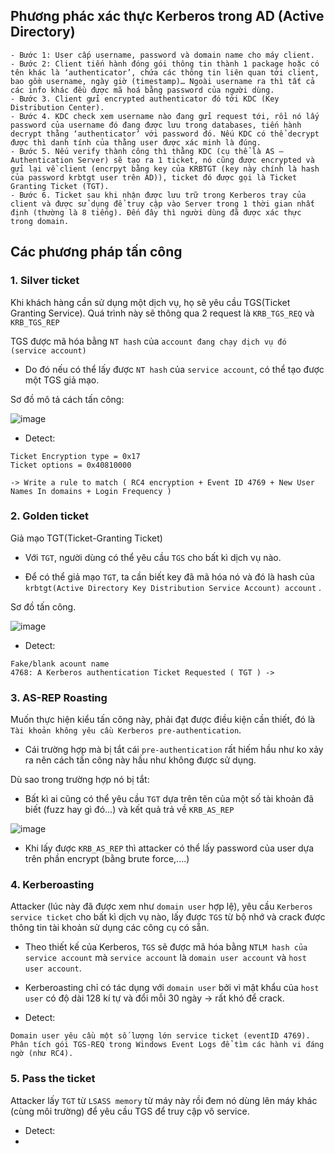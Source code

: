 ## Phương phác xác thực Kerberos trong AD (Active Directory)
```
- Bước 1: User cấp username, password và domain name cho máy client.
- Bước 2: Client tiến hành đóng gói thông tin thành 1 package hoặc có tên khác là ‘authenticator’, chứa các thông tin liên quan tới client, bao gồm username, ngày giờ (timestamp)… Ngoài username ra thì tất cả các info khác đều được mã hoá bằng password của người dùng.
- Bước 3. Client gửi encrypted authenticator đó tới KDC (Key Distribution Center).
- Bước 4. KDC check xem username nào đang gửi request tới, rồi nó lấy password của username đó đang được lưu trong databases, tiến hành decrypt thằng ‘authenticator’ với password đó. Nếu KDC có thể decrypt được thì danh tính của thằng user được xác minh là đúng.
- Bước 5. Nếu verify thành công thì thằng KDC (cụ thể là AS – Authentication Server) sẽ tạo ra 1 ticket, nó cũng được encrypted và gửi lại về client (encrpyt bằng key của KRBTGT (key này chính là hash của password krbtgt user trên AD)), ticket đó được gọi là Ticket Granting Ticket (TGT).
- Bước 6. Ticket sau khi nhận được lưu trữ trong Kerberos tray của client và được sử dụng để truy cập vào Server trong 1 thời gian nhất định (thường là 8 tiếng). Đến đây thì người dùng đã được xác thực trong domain.
```


## Các phương pháp tấn công 

### 1. Silver ticket

Khi khách hàng cần sử dụng một dịch vụ, họ sẽ yêu cầu TGS(Ticket Granting Service). Quá trình này sẽ thông qua 2 request là
`KRB_TGS_REQ` và `KRB_TGS_REP`

TGS được mã hóa bằng `NT hash` của `account đang chạy dịch vụ đó (service account)` 

- Do đó nếu có thể lấy được `NT hash` của  `service account`, có thể tạo được một TGS giả mạo.

Sơ đồ mô tả cách tấn công:

![image](https://user-images.githubusercontent.com/91442807/233393185-439d77aa-71b0-4aaa-93b3-c59a50c15640.png)

- Detect:
```
Ticket Encryption type = 0x17 
Ticket options = 0x40810000

-> Write a rule to match ( RC4 encryption + Event ID 4769 + New User Names In domains + Login Frequency ) 
```



### 2. Golden ticket

Giả mạo TGT(Ticket-Granting Ticket)

- Với `TGT`, người dùng có thể yêu cầu `TGS` cho bất kì dịch vụ nào.

- Để có thể giả mạo `TGT`, ta cần biết key đã mã hóa nó và đó là hash của `krbtgt(Active Directory Key Distribution Service Account) account` .

Sơ đồ tấn công.

![image](https://user-images.githubusercontent.com/91442807/233398079-152b9e09-4aa7-4444-ae35-f9e82897a8b4.png)

- Detect:
```
Fake/blank acount name
4768: A Kerberos authentication Ticket Requested ( TGT ) -> 
```


### 3. AS-REP Roasting
Muốn thực hiện kiểu tấn công này, phải đạt được điều kiện cần thiết, đó là `Tài khoản không yêu cầu Kerberos pre-authentication`.

- Cái trường hợp mà bị tắt cái `pre-authentication` rất hiếm hầu như ko xảy ra nên cách tấn công này hầu như không được sử dụng.

Dù sao trong trường hợp nó bị tắt:

- Bất kì ai cũng có thể yêu cầu `TGT` dựa trên tên của một số tài khoản đã biết (fuzz hay gì đó...) và kết quả trả về `KRB_AS_REP` 

![image](https://user-images.githubusercontent.com/91442807/233421281-e5afc358-ccf8-48f5-8957-fae957162b02.png)

- Khi lấy được `KRB_AS_REP` thì attacker có thể lấy password của user dựa trên phần encrypt (bằng brute force,....)

### 4. Kerberoasting

Attacker (lúc này đã được xem như `domain user` hợp lệ), yêu cầu `Kerberos service ticket` cho bất kì dịch vụ nào, lấy được `TGS` từ bộ nhớ và crack được thông tin tài khoản sử dụng các công cụ có sẵn.

- Theo thiết kế của Kerberos, `TGS` sẽ được mã hóa bằng `NTLM hash của service account` mà `service account` là `domain user account` và `host user account`.
- Kerberoasting chỉ có tác dụng với `domain user` bởi vì mật khẩu của `host user` có độ dài 128 kí tự và đổi mỗi 30 ngày -> rất khó để crack.

- Detect:
```
Domain user yêu cầu một số lượng lớn service ticket (eventID 4769).
Phân tích gói TGS-REQ trong Windows Event Logs để tìm các hành vi đáng ngờ (như RC4).
```

### 5. Pass the ticket
Attacker lấy `TGT` từ `LSASS memory` từ máy này rồi đem nó dùng lên máy khác (cùng môi trường) để yêu cầu TGS để truy cập vô service.

- Detect:
- 

